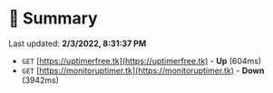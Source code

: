 # 📖 Summary
Last updated: **2/3/2022, 8:31:37 PM**

- `GET` [https://uptimerfree.tk](https://uptimerfree.tk) - **Up** (604ms)
- `GET` [https://monitoruptimer.tk](https://monitoruptimer.tk) - **Down** (3942ms)
